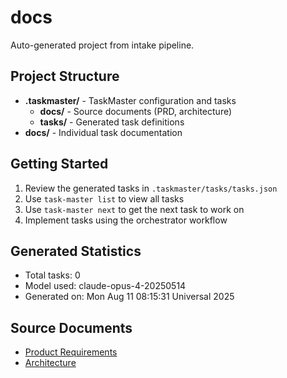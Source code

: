 # docs

Auto-generated project from intake pipeline.

## Project Structure

- **.taskmaster/** - TaskMaster configuration and tasks
  - **docs/** - Source documents (PRD, architecture)
  - **tasks/** - Generated task definitions
- **docs/** - Individual task documentation

## Getting Started

1. Review the generated tasks in `.taskmaster/tasks/tasks.json`
2. Use `task-master list` to view all tasks
3. Use `task-master next` to get the next task to work on
4. Implement tasks using the orchestrator workflow

## Generated Statistics

- Total tasks: 0
- Model used: claude-opus-4-20250514
- Generated on: Mon Aug 11 08:15:31 Universal 2025

## Source Documents

- [Product Requirements](/.taskmaster/docs/prd.txt)
- [Architecture](/.taskmaster/docs/architecture.md)
